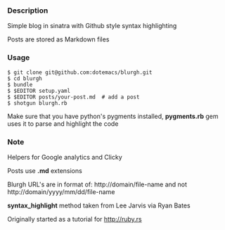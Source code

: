 ### Description

Simple blog in sinatra with Github style syntax highlighting

Posts are stored as Markdown files


### Usage

```
$ git clone git@github.com:dotemacs/blurgh.git
$ cd blurgh
$ bundle 
$ $EDITOR setup.yaml
$ $EDITOR posts/your-post.md  # add a post
$ shotgun blurgh.rb
```

Make sure that you have python's pygments installed, **pygments.rb**
gem uses it to parse and highlight the code


### Note

Helpers for Google analytics and Clicky 

Posts use **.md** extensions

Blurgh URL's are in format of:
   http://domain/file-name 
  and not 
   http://domain/yyyy/mm/dd/file-name  

**syntax_highlight** method taken from Lee Jarvis via Ryan Bates

Originally started as a tutorial for http://ruby.rs
